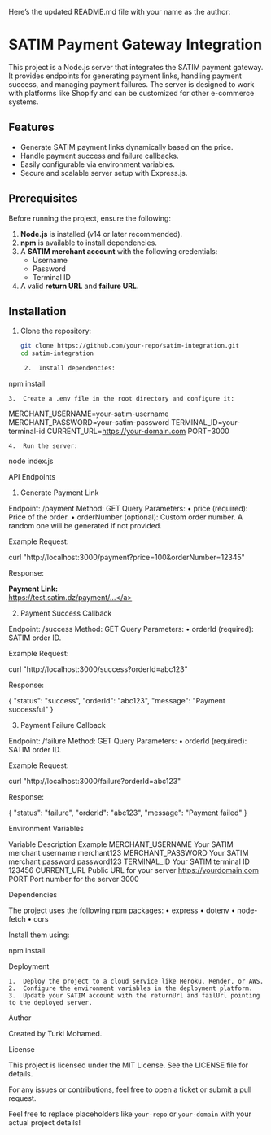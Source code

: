 Here’s the updated README.md file with your name as the author:

# SATIM Payment Gateway Integration

This project is a Node.js server that integrates the SATIM payment gateway. It provides endpoints for generating payment links, handling payment success, and managing payment failures. The server is designed to work with platforms like Shopify and can be customized for other e-commerce systems.

## Features

- Generate SATIM payment links dynamically based on the price.
- Handle payment success and failure callbacks.
- Easily configurable via environment variables.
- Secure and scalable server setup with Express.js.

## Prerequisites

Before running the project, ensure the following:

1. **Node.js** is installed (v14 or later recommended).
2. **npm** is available to install dependencies.
3. A **SATIM merchant account** with the following credentials:
   - Username
   - Password
   - Terminal ID
4. A valid **return URL** and **failure URL**.

## Installation

1. Clone the repository:

   ```bash
   git clone https://github.com/your-repo/satim-integration.git
   cd satim-integration

	2.	Install dependencies:

npm install


	3.	Create a .env file in the root directory and configure it:

MERCHANT_USERNAME=your-satim-username
MERCHANT_PASSWORD=your-satim-password
TERMINAL_ID=your-terminal-id
CURRENT_URL=https://your-domain.com
PORT=3000


	4.	Run the server:

node index.js



API Endpoints

1. Generate Payment Link

Endpoint: /payment
Method: GET
Query Parameters:
	•	price (required): Price of the order.
	•	orderNumber (optional): Custom order number. A random one will be generated if not provided.

Example Request:

curl "http://localhost:3000/payment?price=100&orderNumber=12345"

Response:

<b>Payment Link:</b> <br> <a href="https://test.satim.dz/payment/..." target="_blank">https://test.satim.dz/payment/...</a>

2. Payment Success Callback

Endpoint: /success
Method: GET
Query Parameters:
	•	orderId (required): SATIM order ID.

Example Request:

curl "http://localhost:3000/success?orderId=abc123"

Response:

{
  "status": "success",
  "orderId": "abc123",
  "message": "Payment successful"
}

3. Payment Failure Callback

Endpoint: /failure
Method: GET
Query Parameters:
	•	orderId (required): SATIM order ID.

Example Request:

curl "http://localhost:3000/failure?orderId=abc123"

Response:

{
  "status": "failure",
  "orderId": "abc123",
  "message": "Payment failed"
}

Environment Variables

Variable	Description	Example
MERCHANT_USERNAME	Your SATIM merchant username	merchant123
MERCHANT_PASSWORD	Your SATIM merchant password	password123
TERMINAL_ID	Your SATIM terminal ID	123456
CURRENT_URL	Public URL for your server	https://yourdomain.com
PORT	Port number for the server	3000

Dependencies

The project uses the following npm packages:
	•	express
	•	dotenv
	•	node-fetch
	•	cors

Install them using:

npm install

Deployment

	1.	Deploy the project to a cloud service like Heroku, Render, or AWS.
	2.	Configure the environment variables in the deployment platform.
	3.	Update your SATIM account with the returnUrl and failUrl pointing to the deployed server.

Author

Created by Turki Mohamed.

License

This project is licensed under the MIT License. See the LICENSE file for details.

For any issues or contributions, feel free to open a ticket or submit a pull request.

Feel free to replace placeholders like `your-repo` or `your-domain` with your actual project details!
